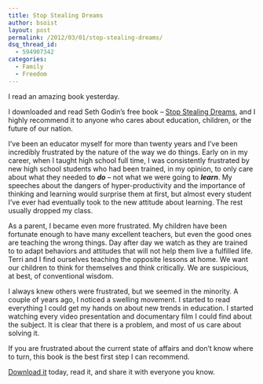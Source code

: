 ```yaml
---
title: Stop Stealing Dreams
author: bsoist
layout: post
permalink: /2012/03/01/stop-stealing-dreams/
dsq_thread_id:
  - 594907342
categories:
  - Family
  - Freedom
---
```

I read an amazing book yesterday.

I downloaded and read Seth Godin&#8217;s free book &#8211; [Stop Stealing Dreams][1], and I highly recommend it to anyone who cares about education, children, or the future of our nation. 

I&#8217;ve been an educator myself for more than twenty years and I&#8217;ve been incredibly frustrated by the nature of the way we do things. Early on in my career, when I taught high school full time, I was consistently frustrated by new high school students who had been trained, in my opinion, to only care about what they needed to ***do*** &#8211; not what we were going to ***learn***. My speeches about the dangers of hyper-productivity and the importance of thinking and learning would surprise them at first, but almost every student I&#8217;ve ever had eventually took to the new attitude about learning. The rest usually dropped my class.

As a parent, I became even more frustrated. My children have been fortunate enough to have many excellent teachers, but even the good ones are teaching the wrong things. Day after day we watch as they are trained to to adapt behaviors and attitudes that will not help them live a fulfilled life. Terri and I find ourselves teaching the opposite lessons at home. We want our children to think for themselves and think critically. We are suspicious, at best, of conventional wisdom.

I always knew others were frustrated, but we seemed in the minority. A couple of years ago, I noticed a swelling movement. I started to read everything I could get my hands on about new trends in education. I started watching every video presentation and documentary film I could find about the subject. It is clear that there is a problem, and most of us care about solving it.

If you are frustrated about the current state of affairs and don&#8217;t know where to turn, this book is the best first step I can recommend. 

[Download it][1] today, read it, and share it with everyone you know.

 [1]: http://stopstealingdreams.com/